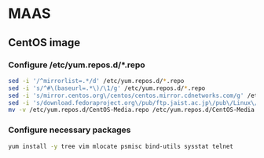 # MAAS
## CentOS image
### Configure /etc/yum.repos.d/*.repo
```bash
sed -i '/^mirrorlist=.*/d' /etc/yum.repos.d/*.repo
sed -i 's/^#\(baseurl=.*\)/\1/g' /etc/yum.repos.d/*.repo
sed -i 's/mirror.centos.org\/centos/centos.mirror.cdnetworks.com/g' /etc/yum.repos.d/CentOS-*.repo
sed -i 's/download.fedoraproject.org\/pub/ftp.jaist.ac.jp\/pub\/Linux\/Fedora/g' /etc/yum.repos.d/epel*.repo
mv -v /etc/yum.repos.d/CentOS-Media.repo /etc/yum.repos.d/CentOS-Media.repo.bak
```
### Configure necessary packages
```bash
yum install -y tree vim mlocate psmisc bind-utils sysstat telnet 
```
